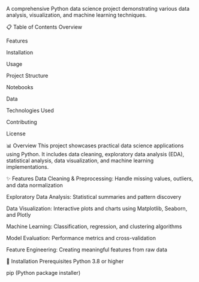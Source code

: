 A comprehensive Python data science project demonstrating various data analysis, visualization, and machine learning techniques.

📋 Table of Contents
Overview

Features

Installation

Usage

Project Structure

Notebooks

Data

Technologies Used

Contributing

License

📊 Overview
This project showcases practical data science applications using Python. It includes data cleaning, exploratory data analysis (EDA), statistical analysis, data visualization, and machine learning implementations.

✨ Features
Data Cleaning & Preprocessing: Handle missing values, outliers, and data normalization

Exploratory Data Analysis: Statistical summaries and pattern discovery

Data Visualization: Interactive plots and charts using Matplotlib, Seaborn, and Plotly

Machine Learning: Classification, regression, and clustering algorithms

Model Evaluation: Performance metrics and cross-validation

Feature Engineering: Creating meaningful features from raw data

🚀 Installation
Prerequisites
Python 3.8 or higher

pip (Python package installer)
